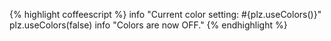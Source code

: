 {% highlight coffeescript %}
info "Current color setting: #{plz.useColors()}"
plz.useColors(false)
info "Colors are now OFF."
{% endhighlight %}
